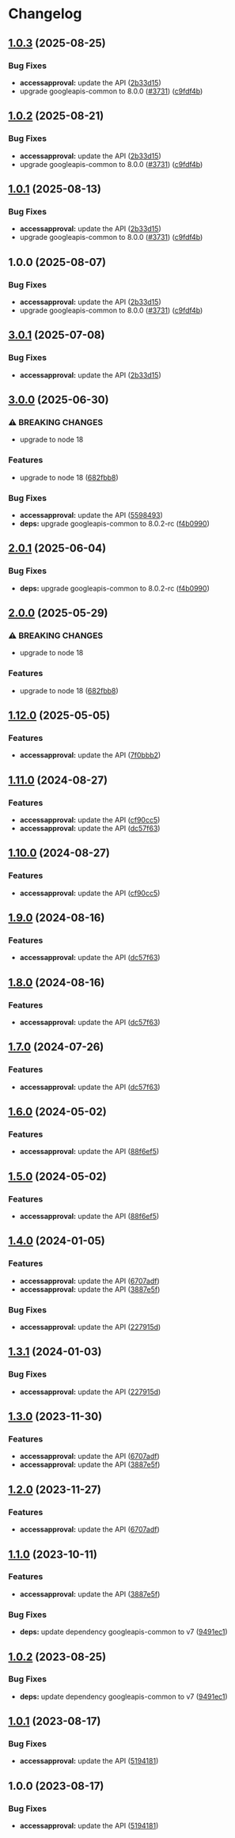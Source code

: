 # Changelog

## [1.0.3](https://github.com/googleapis/google-api-nodejs-client/compare/accessapproval-v1.0.2...accessapproval-v1.0.3) (2025-08-25)


### Bug Fixes

* **accessapproval:** update the API ([2b33d15](https://github.com/googleapis/google-api-nodejs-client/commit/2b33d15a16be9f3f037ef8c53323bb3b76eba4e4))
* upgrade googleapis-common to 8.0.0  ([#3731](https://github.com/googleapis/google-api-nodejs-client/issues/3731)) ([c9fdf4b](https://github.com/googleapis/google-api-nodejs-client/commit/c9fdf4b34d6c9bcf608eee35dd281d4680be9797))

## [1.0.2](https://github.com/googleapis/google-api-nodejs-client/compare/accessapproval-v1.0.1...accessapproval-v1.0.2) (2025-08-21)


### Bug Fixes

* **accessapproval:** update the API ([2b33d15](https://github.com/googleapis/google-api-nodejs-client/commit/2b33d15a16be9f3f037ef8c53323bb3b76eba4e4))
* upgrade googleapis-common to 8.0.0  ([#3731](https://github.com/googleapis/google-api-nodejs-client/issues/3731)) ([c9fdf4b](https://github.com/googleapis/google-api-nodejs-client/commit/c9fdf4b34d6c9bcf608eee35dd281d4680be9797))

## [1.0.1](https://github.com/googleapis/google-api-nodejs-client/compare/accessapproval-v1.0.0...accessapproval-v1.0.1) (2025-08-13)


### Bug Fixes

* **accessapproval:** update the API ([2b33d15](https://github.com/googleapis/google-api-nodejs-client/commit/2b33d15a16be9f3f037ef8c53323bb3b76eba4e4))
* upgrade googleapis-common to 8.0.0  ([#3731](https://github.com/googleapis/google-api-nodejs-client/issues/3731)) ([c9fdf4b](https://github.com/googleapis/google-api-nodejs-client/commit/c9fdf4b34d6c9bcf608eee35dd281d4680be9797))

## 1.0.0 (2025-08-07)


### Bug Fixes

* **accessapproval:** update the API ([2b33d15](https://github.com/googleapis/google-api-nodejs-client/commit/2b33d15a16be9f3f037ef8c53323bb3b76eba4e4))
* upgrade googleapis-common to 8.0.0  ([#3731](https://github.com/googleapis/google-api-nodejs-client/issues/3731)) ([c9fdf4b](https://github.com/googleapis/google-api-nodejs-client/commit/c9fdf4b34d6c9bcf608eee35dd281d4680be9797))

## [3.0.1](https://github.com/googleapis/google-api-nodejs-client/compare/accessapproval-v3.0.0...accessapproval-v3.0.1) (2025-07-08)


### Bug Fixes

* **accessapproval:** update the API ([2b33d15](https://github.com/googleapis/google-api-nodejs-client/commit/2b33d15a16be9f3f037ef8c53323bb3b76eba4e4))

## [3.0.0](https://github.com/googleapis/google-api-nodejs-client/compare/accessapproval-v2.0.1...accessapproval-v3.0.0) (2025-06-30)


### ⚠ BREAKING CHANGES

* upgrade to node 18

### Features

* upgrade to node 18 ([682fbb8](https://github.com/googleapis/google-api-nodejs-client/commit/682fbb869189ae92b3e9a194d37d0548af0c1f92))


### Bug Fixes

* **accessapproval:** update the API ([5598493](https://github.com/googleapis/google-api-nodejs-client/commit/5598493bb7aeae609b95f5abd0bd0571c969488e))
* **deps:** upgrade googleapis-common to 8.0.2-rc ([f4b0990](https://github.com/googleapis/google-api-nodejs-client/commit/f4b099071040cfbcfe4a2e7d487d45ee93b369e0))

## [2.0.1](https://github.com/googleapis/google-api-nodejs-client/compare/accessapproval-v2.0.0...accessapproval-v2.0.1) (2025-06-04)


### Bug Fixes

* **deps:** upgrade googleapis-common to 8.0.2-rc ([f4b0990](https://github.com/googleapis/google-api-nodejs-client/commit/f4b099071040cfbcfe4a2e7d487d45ee93b369e0))

## [2.0.0](https://github.com/googleapis/google-api-nodejs-client/compare/accessapproval-v1.12.0...accessapproval-v2.0.0) (2025-05-29)


### ⚠ BREAKING CHANGES

* upgrade to node 18

### Features

* upgrade to node 18 ([682fbb8](https://github.com/googleapis/google-api-nodejs-client/commit/682fbb869189ae92b3e9a194d37d0548af0c1f92))

## [1.12.0](https://github.com/googleapis/google-api-nodejs-client/compare/accessapproval-v1.11.0...accessapproval-v1.12.0) (2025-05-05)


### Features

* **accessapproval:** update the API ([7f0bbb2](https://github.com/googleapis/google-api-nodejs-client/commit/7f0bbb220c2cc4cf2c517356ddc91445d0441a78))

## [1.11.0](https://github.com/googleapis/google-api-nodejs-client/compare/accessapproval-v1.10.0...accessapproval-v1.11.0) (2024-08-27)


### Features

* **accessapproval:** update the API ([cf90cc5](https://github.com/googleapis/google-api-nodejs-client/commit/cf90cc55062dc3ba4708ccbcaff90f4ebbc1853b))
* **accessapproval:** update the API ([dc57f63](https://github.com/googleapis/google-api-nodejs-client/commit/dc57f636744e74930205353158d4dcf891ee3cf8))

## [1.10.0](https://github.com/googleapis/google-api-nodejs-client/compare/accessapproval-v1.9.0...accessapproval-v1.10.0) (2024-08-27)


### Features

* **accessapproval:** update the API ([cf90cc5](https://github.com/googleapis/google-api-nodejs-client/commit/cf90cc55062dc3ba4708ccbcaff90f4ebbc1853b))

## [1.9.0](https://github.com/googleapis/google-api-nodejs-client/compare/accessapproval-v1.8.0...accessapproval-v1.9.0) (2024-08-16)


### Features

* **accessapproval:** update the API ([dc57f63](https://github.com/googleapis/google-api-nodejs-client/commit/dc57f636744e74930205353158d4dcf891ee3cf8))

## [1.8.0](https://github.com/googleapis/google-api-nodejs-client/compare/accessapproval-v1.7.0...accessapproval-v1.8.0) (2024-08-16)


### Features

* **accessapproval:** update the API ([dc57f63](https://github.com/googleapis/google-api-nodejs-client/commit/dc57f636744e74930205353158d4dcf891ee3cf8))

## [1.7.0](https://github.com/googleapis/google-api-nodejs-client/compare/accessapproval-v1.6.0...accessapproval-v1.7.0) (2024-07-26)


### Features

* **accessapproval:** update the API ([dc57f63](https://github.com/googleapis/google-api-nodejs-client/commit/dc57f636744e74930205353158d4dcf891ee3cf8))

## [1.6.0](https://github.com/googleapis/google-api-nodejs-client/compare/accessapproval-v1.5.0...accessapproval-v1.6.0) (2024-05-02)


### Features

* **accessapproval:** update the API ([88f6ef5](https://github.com/googleapis/google-api-nodejs-client/commit/88f6ef52f6b19a90962acb1604694da5e22af1d0))

## [1.5.0](https://github.com/googleapis/google-api-nodejs-client/compare/accessapproval-v1.4.0...accessapproval-v1.5.0) (2024-05-02)


### Features

* **accessapproval:** update the API ([88f6ef5](https://github.com/googleapis/google-api-nodejs-client/commit/88f6ef52f6b19a90962acb1604694da5e22af1d0))

## [1.4.0](https://github.com/googleapis/google-api-nodejs-client/compare/accessapproval-v1.3.1...accessapproval-v1.4.0) (2024-01-05)


### Features

* **accessapproval:** update the API ([6707adf](https://github.com/googleapis/google-api-nodejs-client/commit/6707adfe579c58e495bff49aa666ae594cfc1afe))
* **accessapproval:** update the API ([3887e5f](https://github.com/googleapis/google-api-nodejs-client/commit/3887e5f9be3f3de36c9e418bf4cccab2fe332fea))


### Bug Fixes

* **accessapproval:** update the API ([227915d](https://github.com/googleapis/google-api-nodejs-client/commit/227915d92f792529be0b15608cc3f3feaaa5b838))

## [1.3.1](https://github.com/googleapis/google-api-nodejs-client/compare/accessapproval-v1.3.0...accessapproval-v1.3.1) (2024-01-03)


### Bug Fixes

* **accessapproval:** update the API ([227915d](https://github.com/googleapis/google-api-nodejs-client/commit/227915d92f792529be0b15608cc3f3feaaa5b838))

## [1.3.0](https://github.com/googleapis/google-api-nodejs-client/compare/accessapproval-v1.2.0...accessapproval-v1.3.0) (2023-11-30)


### Features

* **accessapproval:** update the API ([6707adf](https://github.com/googleapis/google-api-nodejs-client/commit/6707adfe579c58e495bff49aa666ae594cfc1afe))
* **accessapproval:** update the API ([3887e5f](https://github.com/googleapis/google-api-nodejs-client/commit/3887e5f9be3f3de36c9e418bf4cccab2fe332fea))

## [1.2.0](https://github.com/googleapis/google-api-nodejs-client/compare/accessapproval-v1.1.0...accessapproval-v1.2.0) (2023-11-27)


### Features

* **accessapproval:** update the API ([6707adf](https://github.com/googleapis/google-api-nodejs-client/commit/6707adfe579c58e495bff49aa666ae594cfc1afe))

## [1.1.0](https://github.com/googleapis/google-api-nodejs-client/compare/accessapproval-v1.0.2...accessapproval-v1.1.0) (2023-10-11)


### Features

* **accessapproval:** update the API ([3887e5f](https://github.com/googleapis/google-api-nodejs-client/commit/3887e5f9be3f3de36c9e418bf4cccab2fe332fea))


### Bug Fixes

* **deps:** update dependency googleapis-common to v7 ([9491ec1](https://github.com/googleapis/google-api-nodejs-client/commit/9491ec1cdc3c413e7d73edcfcd59cf5c28a7c855))

## [1.0.2](https://github.com/googleapis/google-api-nodejs-client/compare/accessapproval-v1.0.1...accessapproval-v1.0.2) (2023-08-25)


### Bug Fixes

* **deps:** update dependency googleapis-common to v7 ([9491ec1](https://github.com/googleapis/google-api-nodejs-client/commit/9491ec1cdc3c413e7d73edcfcd59cf5c28a7c855))

## [1.0.1](https://github.com/googleapis/google-api-nodejs-client/compare/accessapproval-v1.0.0...accessapproval-v1.0.1) (2023-08-17)


### Bug Fixes

* **accessapproval:** update the API ([5194181](https://github.com/googleapis/google-api-nodejs-client/commit/519418151e94b0860dd3748fc875d1ebad7cce3f))

## 1.0.0 (2023-08-17)


### Bug Fixes

* **accessapproval:** update the API ([5194181](https://github.com/googleapis/google-api-nodejs-client/commit/519418151e94b0860dd3748fc875d1ebad7cce3f))
